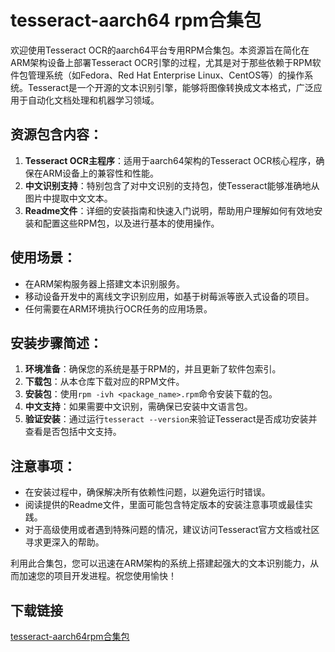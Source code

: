 # tesseract-aarch64 rpm合集包

欢迎使用Tesseract OCR的aarch64平台专用RPM合集包。本资源旨在简化在ARM架构设备上部署Tesseract OCR引擎的过程，尤其是对于那些依赖于RPM软件包管理系统（如Fedora、Red Hat Enterprise Linux、CentOS等）的操作系统。Tesseract是一个开源的文本识别引擎，能够将图像转换成文本格式，广泛应用于自动化文档处理和机器学习领域。

## 资源包含内容：

1. **Tesseract OCR主程序**：适用于aarch64架构的Tesseract OCR核心程序，确保在ARM设备上的兼容性和性能。
2. **中文识别支持**：特别包含了对中文识别的支持包，使Tesseract能够准确地从图片中提取中文文本。
3. **Readme文件**：详细的安装指南和快速入门说明，帮助用户理解如何有效地安装和配置这些RPM包，以及进行基本的使用操作。
   
## 使用场景：
- 在ARM架构服务器上搭建文本识别服务。
- 移动设备开发中的离线文字识别应用，如基于树莓派等嵌入式设备的项目。
- 任何需要在ARM环境执行OCR任务的应用场景。

## 安装步骤简述：
1. **环境准备**：确保您的系统是基于RPM的，并且更新了软件包索引。
2. **下载包**：从本仓库下载对应的RPM文件。
3. **安装包**：使用`rpm -ivh <package_name>.rpm`命令安装下载的包。
4. **中文支持**：如果需要中文识别，需确保已安装中文语言包。
5. **验证安装**：通过运行`tesseract --version`来验证Tesseract是否成功安装并查看是否包括中文支持。

## 注意事项：
- 在安装过程中，确保解决所有依赖性问题，以避免运行时错误。
- 阅读提供的Readme文件，里面可能包含特定版本的安装注意事项或最佳实践。
- 对于高级使用或者遇到特殊问题的情况，建议访问Tesseract官方文档或社区寻求更深入的帮助。

利用此合集包，您可以迅速在ARM架构的系统上搭建起强大的文本识别能力，从而加速您的项目开发进程。祝您使用愉快！

## 下载链接

[tesseract-aarch64rpm合集包](https://pan.quark.cn/s/b2e1aa26e905)